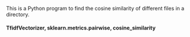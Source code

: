 

This is a Python program to find the cosine similarity of different files in a  directory. 

#### TfidfVectorizer, sklearn.metrics.pairwise, cosine_similarity
